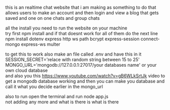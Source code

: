 this is an realtime chat website that i am making as something to do that allows users to make an account and then login and view a blog that gets saved and one on one chats and group chats

all the install you need to run the website on your machine<br>
try first npm install and if that doesnt work for all of them do the next line<br>
npm install dotenv express http ws path bcrypt express-session connect-mongo express-ws multer

to get this to work also make an file called .env and have this in it SESSION_SECRET='relace with random string between 15 to 25'<br>
MONGO_URL='mongodb://127.0.0.1:27017/your databases name' or your own cloud database<br>
and also you this https://www.youtube.com/watch?v=gB6WLkSrtJk video to get a mongodb database working and then you can make you database and call it what you decide earlier in the mongo_url

also to run open the terminal and run node app.js<br>
not adding any more and what is there is what is there
